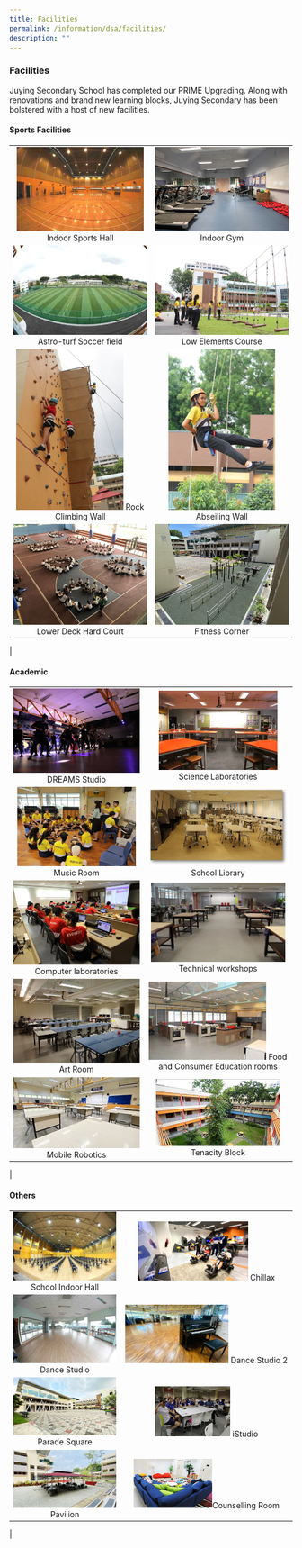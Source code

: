 ```yaml
---
title: Facilities
permalink: /information/dsa/facilities/
description: ""
---
```

### **Facilities**

Juying Secondary School has completed our PRIME Upgrading. Along with renovations and brand new learning blocks, Juying Secondary has been bolstered with a host of new facilities.

#### **Sports Facilities**

|  |  |
|:---:|:---:|
|<img src="/images/sports%20facilities%201.jpg" style="width:95%"> Indoor Sports Hall |<img src="/images/sports%20facilities%202.jpg" style="width:100%"> Indoor Gym |
| <img src="/images/sports%20facilities%203.jpg" style="width:100%"> Astro-turf Soccer field | <img src="/images/sports%20facilities%204.jpg" style="width:100%"> Low Elements Course |
|<img src="/images/sports%20facilities%205.jpg" style="width:80%"> Rock Climbing Wall |<img src="/images/sports%20facilities%206.jpg" style="width:80%"> Abseiling Wall |
| <img src="/images/sports%20facilities%207.jpg" style="width:100%"> Lower Deck Hard Court | <img src="/images/sports%20facilities%208.jpg" style="width:100%"> Fitness Corner |
|

#### **Academic**

|  |  |
|:---:|:---:|
|<img src="/images/academic%20facilities%201.jpg" style="width:100%"> DREAMS Studio | <img src="/images/academic%20facilities%202.jpg" style="width:84%"> Science Laboratories |
| <img src="/images/academic%20facilities%203.jpg" style="width:94%"> Music Room | <img src="/images/academic%20facilities%204.jpg" style="width:100%"> School Library |
| <img src="/images/academic%20facilities%205.jpg" style="width:100%"> Computer laboratories | <img src="/images/academic%20facilities%206.jpg" style="width:95%"> Technical workshops |
| <img src="/images/academic%20facilities%207.jpg" style="width:100%"> Art Room | <img src="/images/academic%20facilities%208.jpg" style="width:83%"> Food and Consumer Education rooms |
| <img src="/images/academic%20facilities%209.jpg" style="width:100%"> Mobile Robotics | <img src="/images/academic%20facilities%2010.jpg" style="width:88%"> Tenacity Block |
|

#### **Others**

|  |  |
|:---:|:---:|
| <img src="/images/other%20facilities%201.jpg" style="width:100%"> School Indoor Hall | <img src="/images/other%20facilities%202.jpg" style="width:67%"> Chillax |
| <img src="/images/other%20facilities%203.jpg" style="width:100%"> Dance Studio | <img src="/images/other%20facilities%204.jpg" style="width:63%"> Dance Studio 2 |
| <img src="/images/other%20facilities%205.jpg" style="width:100%"> Parade Square | <img src="/images/other%20facilities%206.jpg" style="width:46%"> iStudio |
| <img src="/images/other%20facilities%207.jpg" style="width:100%"> Pavilion | <img src="/images/other%20facilities%208.jpg" style="width:48%">Counselling Room |
|